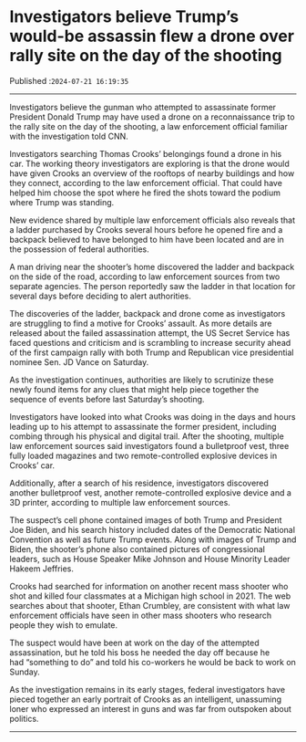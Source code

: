 # Investigators believe Trump’s would-be assassin flew a drone over rally site on the day of the shooting

Published :`2024-07-21 16:19:35`

---

Investigators believe the gunman who attempted to assassinate former President Donald Trump may have used a drone on a reconnaissance trip to the rally site on the day of the shooting, a law enforcement official familiar with the investigation told CNN.

Investigators searching Thomas Crooks’ belongings found a drone in his car. The working theory investigators are exploring is that the drone would have given Crooks an overview of the rooftops of nearby buildings and how they connect, according to the law enforcement official. That could have helped him choose the spot where he fired the shots toward the podium where Trump was standing.

New evidence shared by multiple law enforcement officials also reveals that a ladder purchased by Crooks several hours before he opened fire and a backpack believed to have belonged to him have been located and are in the possession of federal authorities.

A man driving near the shooter’s home discovered the ladder and backpack on the side of the road, according to law enforcement sources from two separate agencies. The person reportedly saw the ladder in that location for several days before deciding to alert authorities.

The discoveries of the ladder, backpack and drone come as investigators are struggling to find a motive for Crooks’ assault. As more details are released about the failed assassination attempt, the US Secret Service has faced questions and criticism and is scrambling to increase security ahead of the first campaign rally with both Trump and Republican vice presidential nominee Sen. JD Vance on Saturday.

As the investigation continues, authorities are likely to scrutinize these newly found items for any clues that might help piece together the sequence of events before last Saturday’s shooting.

Investigators have looked into what Crooks was doing in the days and hours leading up to his attempt to assassinate the former president, including combing through his physical and digital trail. After the shooting, multiple law enforcement sources said investigators found a bulletproof vest, three fully loaded magazines and two remote-controlled explosive devices in Crooks’ car.

Additionally, after a search of his residence, investigators discovered another bulletproof vest, another remote-controlled explosive device and a 3D printer, according to multiple law enforcement sources.

The suspect’s cell phone contained images of both Trump and President Joe Biden, and his search history included dates of the Democratic National Convention as well as future Trump events. Along with images of Trump and Biden, the shooter’s phone also contained pictures of congressional leaders, such as House Speaker Mike Johnson and House Minority Leader Hakeem Jeffries.

Crooks had searched for information on another recent mass shooter who shot and killed four classmates at a Michigan high school in 2021. The web searches about that shooter, Ethan Crumbley, are consistent with what law enforcement officials have seen in other mass shooters who research people they wish to emulate.

The suspect would have been at work on the day of the attempted assassination, but he told his boss he needed the day off because he had “something to do” and told his co-workers he would be back to work on Sunday.

As the investigation remains in its early stages, federal investigators have pieced together an early portrait of Crooks as an intelligent, unassuming loner who expressed an interest in guns and was far from outspoken about politics.

---


